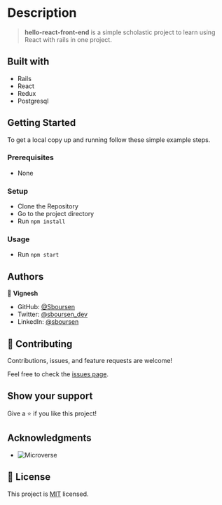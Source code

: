# Description

> **hello-react-front-end** is a simple scholastic project to learn using React with rails in one project.

## Built with

- Rails
- React
- Redux
- Postgresql

## Getting Started

To get a local copy up and running follow these simple example steps.

### Prerequisites

- None

### Setup

- Clone the Repository
- Go to the project directory
- Run `npm install`


### Usage

- Run `npm start`

## Authors

👤 **Vignesh**

- GitHub: [@Sboursen](https://github.com/vikipretium)
- Twitter: [@sboursen_dev](https://twitter.com/vikipretium)
- LinkedIn: [@sboursen](https://linkedin.com/in/vikipretium)

## 🤝 Contributing

Contributions, issues, and feature requests are welcome!

Feel free to check the [issues page](../../issues/).

## Show your support

Give a ⭐️ if you like this project!

## Acknowledgments

- ![Microverse](https://img.shields.io/badge/Microverse-blueviolet)

## 📝 License

This project is [MIT](./LICENSE) licensed.
